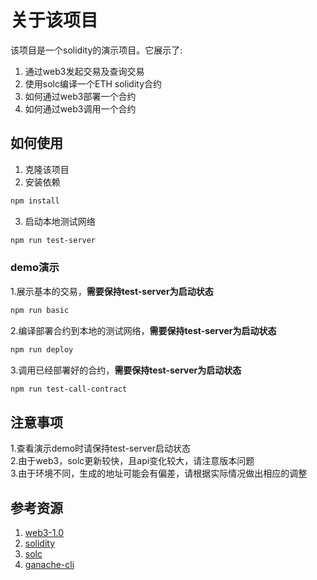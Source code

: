 # 关于该项目
该项目是一个solidity的演示项目。它展示了:  
1. 通过web3发起交易及查询交易  
2. 使用solc编译一个ETH solidity合约  
3. 如何通过web3部署一个合约  
4. 如何通过web3调用一个合约 

## 如何使用
1. 克隆该项目
2. 安装依赖
```bash
npm install
```
3. 启动本地测试网络
```bash
npm run test-server
```

### demo演示

1.展示基本的交易，**需要保持test-server为启动状态**
```bash
npm run basic
```
2.编译部署合约到本地的测试网络，**需要保持test-server为启动状态**
```bash
npm run deploy
```
3.调用已经部署好的合约，**需要保持test-server为启动状态**
```bash
npm run test-call-contract
```

## 注意事项
1.查看演示demo时请保持test-server启动状态  
2.由于web3，solc更新较快，且api变化较大，请注意版本问题  
3.由于环境不同，生成的地址可能会有偏差，请根据实际情况做出相应的调整

## 参考资源
1. [web3-1.0](http://web3js.readthedocs.io/en/1.0/getting-started.html)  
2. [solidity](http://solidity.readthedocs.io/en/v0.4.24/)
3. [solc](https://www.npmjs.com/package/solc)
4. [ganache-cli](https://github.com/trufflesuite/ganache-cli)

